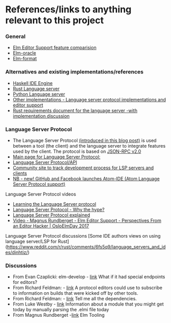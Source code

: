 # References/links to anything relevant to this project

### General
* [Elm Editor Support feature comparision](https://docs.google.com/spreadsheets/d/1JJ21llMKaIYzy449ILvyzQCCmoapJxbVGr-FyRUgKCw/edit#gid=0)
* [Elm-oracle](https://github.com/ElmCast/elm-oracle)
* [Elm-format](https://github.com/avh4/elm-format)

### Alternatives and existing implementations/references
* [Haskell IDE Engine](https://github.com/haskell/haskell-ide-engine)
* [Rust Language server](https://github.com/rust-lang-nursery/rls)
* [Python Language server](https://github.com/palantir/python-language-server)
* [Other implementations - Language server protocol implementations and editor support](https://github.com/Microsoft/language-server-protocol/wiki/Protocol-Implementations)
* [Rust requirements document for the language server -with implementation discussion](https://github.com/rust-lang/rfcs/blob/master/text/1317-ide.md)

### Language Server Protocol
* The Language Server Protocol [(introduced in this blog post)](https://code.visualstudio.com/blogs/2016/06/27/common-language-protocol)
is used between a tool (the client) and the language server to integrate features used by the client. The protocol is based on  [JSON-RPC v2.0](http://www.jsonrpc.org/specification)
* [Main page for Language Server Protocol:](https://github.com/Microsoft/language-server-protocol)
* [Language Server Protocol/API](https://github.com/Microsoft/language-server-protocol)
* [Community site to track development process for LSP servers and clients](http://langserver.org/)
* [NB - new! GitHub and Facebook launches Atom-IDE (Atom Language Server Protocol support)](https://blog.atom.io/2017/09/12/announcing-atom-ide.html)

Language Server Protocol videos
* [Learning the Language Server protocol](https://www.youtube.com/watch?v=CJQqDdKl5TE)
* [Language Server Protocol - Why the hype?](https://www.youtube.com/watch?v=VfNQLjnS3QQ)
* [Language Server Protocol explained](https://www.youtube.com/watch?v=2GqpdfIAhz8)
* [Video - Magnus Rundberget - Elm Editor Support - Perspectives From an Editor Hacker | OsloElmDay 2017](https://www.youtube.com/watch?v=ExGkdmey0n4)

Language Server Protocol discussions
[Some IDE authors views on using language server/LSP for Rust] (https://www.reddit.com/r/rust/comments/6fs5q9/language_servers_and_ides/dinhtiz/)

### Discussions
* From Evan Czaplicki: elm-develop - [link](https://groups.google.com/d/msg/elm-dev/aDWFBg72Wt4/rF2h9-6nBAAJ)  What if it had special endpoints for editors?
* From Richard Feldman: - [link](https://groups.google.com/d/msg/elm-dev/aDWFBg72Wt4/5Lg_8p21BAAJ) A protocol editors could use to subscribe to information on builds that were kicked off by other tools.
* From Richard Feldman: - [link](https://groups.google.com/d/msg/elm-dev/aDWFBg72Wt4/mO3tTkW5BAAJ) Tell me all the dependencies.
* From Luke Westby - [link](https://groups.google.com/d/msg/elm-dev/aDWFBg72Wt4/0ZUKGOq7CQAJ) Information about a module that you might get today by manually parsing the .elmi file today
* From Magnus Rundberget -[link](https://groups.google.com/d/msg/elm-dev/uDGGTEh8ZYg/MNO19dYDAwAJ) Elm Tooling